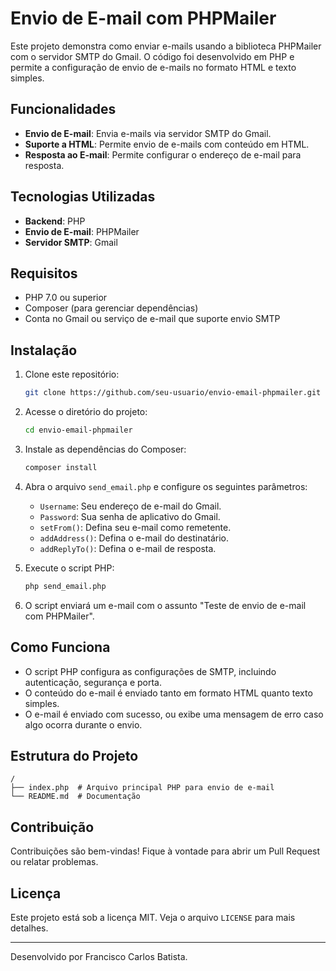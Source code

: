 # Envio de E-mail com PHPMailer

Este projeto demonstra como enviar e-mails usando a biblioteca PHPMailer com o servidor SMTP do Gmail. O código foi desenvolvido em PHP e permite a configuração de envio de e-mails no formato HTML e texto simples.

## Funcionalidades
- **Envio de E-mail**: Envia e-mails via servidor SMTP do Gmail.
- **Suporte a HTML**: Permite envio de e-mails com conteúdo em HTML.
- **Resposta ao E-mail**: Permite configurar o endereço de e-mail para resposta.

## Tecnologias Utilizadas
- **Backend**: PHP
- **Envio de E-mail**: PHPMailer
- **Servidor SMTP**: Gmail

## Requisitos
- PHP 7.0 ou superior
- Composer (para gerenciar dependências)
- Conta no Gmail ou serviço de e-mail que suporte envio SMTP

## Instalação
1. Clone este repositório:
   ```bash
   git clone https://github.com/seu-usuario/envio-email-phpmailer.git
   ```

2. Acesse o diretório do projeto:
   ```bash
   cd envio-email-phpmailer
   ```

3. Instale as dependências do Composer:
   ```bash
   composer install
   ```

4. Abra o arquivo `send_email.php` e configure os seguintes parâmetros:
   - `Username`: Seu endereço de e-mail do Gmail.
   - `Password`: Sua senha de aplicativo do Gmail.
   - `setFrom()`: Defina seu e-mail como remetente.
   - `addAddress()`: Defina o e-mail do destinatário.
   - `addReplyTo()`: Defina o e-mail de resposta.

5. Execute o script PHP:
   ```bash
   php send_email.php
   ```

6. O script enviará um e-mail com o assunto "Teste de envio de e-mail com PHPMailer".

## Como Funciona
- O script PHP configura as configurações de SMTP, incluindo autenticação, segurança e porta.
- O conteúdo do e-mail é enviado tanto em formato HTML quanto texto simples.
- O e-mail é enviado com sucesso, ou exibe uma mensagem de erro caso algo ocorra durante o envio.

## Estrutura do Projeto
```
/
├── index.php  # Arquivo principal PHP para envio de e-mail
└── README.md  # Documentação
```

## Contribuição
Contribuições são bem-vindas! Fique à vontade para abrir um Pull Request ou relatar problemas.

## Licença
Este projeto está sob a licença MIT. Veja o arquivo `LICENSE` para mais detalhes.

---
Desenvolvido por Francisco Carlos Batista.
